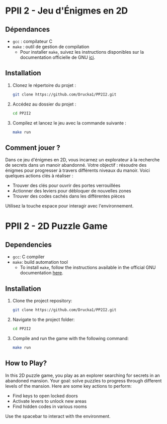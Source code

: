 # PPII 2 - Jeu d'Énigmes en 2D

## Dépendances

- `gcc` : compilateur C
- `make` : outil de gestion de compilation
  - Pour installer `make`, suivez les instructions disponibles sur la documentation officielle de GNU [ici](https://www.gnu.org/software/make/).


## Installation

1. Clonez le répertoire du projet :
    ```bash
    git clone https://github.com/Drucka1/PP2I2.git
    ```

2. Accédez au dossier du projet :
    ```bash
    cd PP2I2
    ```

3. Compilez et lancez le jeu avec la commande suivante :
    ```bash
    make run
    ```

## Comment jouer ?

Dans ce jeu d'énigmes en 2D, vous incarnez un explorateur à la recherche de secrets dans un manoir abandonné. Votre objectif : résoudre des énigmes pour progresser à travers différents niveaux du manoir. Voici quelques actions clés à réaliser :

- Trouver des clés pour ouvrir des portes verrouillées
- Actionner des leviers pour débloquer de nouvelles zones
- Trouver des codes cachés dans les différentes pièces

Utilisez la touche espace pour interagir avec l'environnement.

# PPII 2 - 2D Puzzle Game

## Dependencies

- `gcc`: C compiler
- `make`: build automation tool
  - To install `make`, follow the instructions available in the official GNU documentation [here](https://www.gnu.org/software/make/).


## Installation

1. Clone the project repository:
    ```bash
    git clone https://github.com/Drucka1/PP2I2.git
    ```

2. Navigate to the project folder:
    ```bash
    cd PP2I2
    ```

3. Compile and run the game with the following command:
    ```bash
    make run
    ```

## How to Play?

In this 2D puzzle game, you play as an explorer searching for secrets in an abandoned mansion. Your goal: solve puzzles to progress through different levels of the mansion. Here are some key actions to perform:

- Find keys to open locked doors
- Activate levers to unlock new areas
- Find hidden codes in various rooms

Use the spacebar to interact with the environment.
